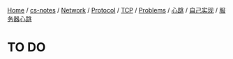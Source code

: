 [Home](https://mengxianbin.github.io) /
[cs-notes](https://mengxianbin.github.io/cs-notes/site) /
[Network](https://mengxianbin.github.io/cs-notes/site/Network) /
[Protocol](https://mengxianbin.github.io/cs-notes/site/Network/Protocol) /
[TCP](https://mengxianbin.github.io/cs-notes/site/Network/Protocol/TCP) /
[Problems](https://mengxianbin.github.io/cs-notes/site/Network/Protocol/TCP/Problems) /
[心跳](https://mengxianbin.github.io/cs-notes/site/Network/Protocol/TCP/Problems/%E5%BF%83%E8%B7%B3) /
[自己实现](https://mengxianbin.github.io/cs-notes/site/Network/Protocol/TCP/Problems/%E5%BF%83%E8%B7%B3/%E8%87%AA%E5%B7%B1%E5%AE%9E%E7%8E%B0) /
[服务器心跳](https://mengxianbin.github.io/cs-notes/site/Network/Protocol/TCP/Problems/%E5%BF%83%E8%B7%B3/%E8%87%AA%E5%B7%B1%E5%AE%9E%E7%8E%B0/%E6%9C%8D%E5%8A%A1%E5%99%A8%E5%BF%83%E8%B7%B3)

# TO DO

